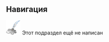 ## Навигация
![Раздел не написан](lib/imgs/custom_field/planned_section.png) Этот подраздел ещё не написан





